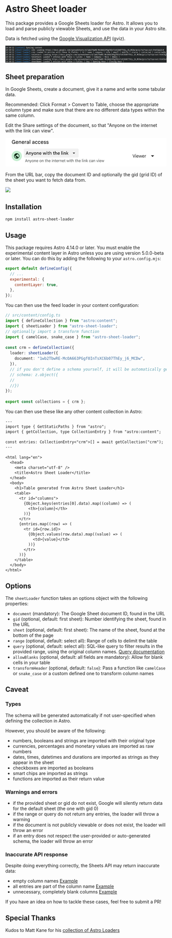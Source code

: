 # Astro Sheet loader

This package provides a Google Sheets loader for Astro. It allows you to load and parse publicly viewable Sheets, and use the data in your Astro site.

Data is fetched using the [Google Visualization API](https://developers.google.com/chart/interactive/docs/reference) (gviz).

![](demo/public/images/logs.png)

## Sheet preparation

In Google Sheets, create a document, give it a name and write some tabular data.

Recommended: Click Format > Convert to Table, choose the appropriate column type and make sure that there are no different data types within the same column.

Edit the Share settings of the document, so that "Anyone on the internet with the link can view".

![](demo/public/images/shareSettings.png)

From the URL bar, copy the document ID and optionally the gid (grid ID) of the sheet you want to fetch data from.

![](demo/public/images/documentID.png)

## Installation

```sh
npm install astro-sheet-loader
```

## Usage

This package requires Astro 4.14.0 or later.
You must enable the experimental content layer in Astro unless you are using version 5.0.0-beta or later.
You can do this by adding the following to your `astro.config.mjs`:

```javascript
export default defineConfig({
  // ...
  experimental: {
    contentLayer: true,
  },
});
```

You can then use the feed loader in your content configuration:

```typescript
// src/content/config.ts
import { defineCollection } from "astro:content";
import { sheetLoader } from "astro-sheet-loader";
// optionally import a transform function
import { camelCase, snake_case } from "astro-sheet-loader";

const crm = defineCollection({
  loader: sheetLoader({
    document: "1wb2TbwRE-McOA663PGgf0InTsXC6b07ThEy_j6_MCDw",
  }),
  // if you don't define a schema yourself, it will be automatically generated
  // schema: z.object({
  //
  //})
});

export const collections = { crm };
```

You can then use these like any other content collection in Astro:

```astro
---
import type { GetStaticPaths } from "astro";
import { getCollection, type CollectionEntry } from "astro:content";

const entries: CollectionEntry<"crm">[] = await getCollection("crm");
---

<html lang="en">
  <head>
    <meta charset="utf-8" />
    <title>Astro Sheet Loader</title>
  </head>
  <body>
    <h1>Table generated from Astro Sheet Loader</h1>
    <table>
      <tr id="columns">
        {Object.keys(entries[0].data).map((column) => (
          <th>{column}</th>
        ))}
      </tr>
      {entries.map((row) => (
        <tr id={row.id}>
          {Object.values(row.data).map((value) => (
            <td>{value}</td>
          ))}
        </tr>
      ))}
    </table>
  </body>
</html>
```

## Options

The `sheetLoader` function takes an options object with the following properties:

- `document` (mandatory): The Google Sheet document ID, found in the URL
- `gid` (optional, default: first sheet): Number identifying the sheet, found in the URL
- `sheet` (optional, default: first sheet): The name of the sheet, found at the bottom of the page
- `range` (optional, default: select all): Range of cells to delimit the table
- `query` (optional, default: select all): SQL-like query to filter results in the provided range, using the original column names. [Query documentation](https://developers.google.com/chart/interactive/docs/querylanguage)
- `allowBlanks` (optional, default: all fields are mandatory): Allow for blank cells in your table
- `transformHeader` (optional, default: `false`): Pass a function like `camelCase` or `snake_case` or a custom defined one to transform column names

## Caveat

### Types

The schema will be generated automatically if not user-specified when defining the collection in Astro.

However, you should be aware of the following:

- numbers, booleans and strings are imported with their original type
- currencies, percentages and monetary values are imported as raw numbers
- dates, times, datetimes and durations are imported as strings as they appear in the sheet
- checkboxes are imported as booleans
- smart chips are imported as strings
- functions are imported as their return value

### Warnings and errors

- if the provided sheet or gid do not exist, Google will silently return data for the default sheet (the one with gid 0)
- if the range or query do not return any entries, the loader will throw a warning
- if the document is not publicly viewable or does not exist, the loader will throw an error
- if an entry does not respect the user-provided or auto-generated schema, the loader will throw an error

### Inaccurate API response

Despite doing everything correctly, the Sheets API may return inaccurate data:

- empty column names [Example](https://docs.google.com/spreadsheets/d/1wb2TbwRE-McOA663PGgf0InTsXC6b07ThEy_j6_MCDw/gviz/tq?tqx=out:html&sheet=log_data)
- all entries are part of the column name [Example](https://docs.google.com/spreadsheets/d/1wb2TbwRE-McOA663PGgf0InTsXC6b07ThEy_j6_MCDw/gviz/tq?tqx=out:html&sheet=logs)
- unnecessary, completely blank columns [Example](https://docs.google.com/spreadsheets/d/1h-oqlqJ_G3UXuDSkdFHuEaCVuOXQOb68y2sduXQRTn4/gviz/tq?tqx=out:html)

If you have an idea on how to tackle these cases, feel free to submit a PR!

## Special Thanks

Kudos to Matt Kane for his [collection of Astro Loaders](https://github.com/ascorbic/astro-loaders)
